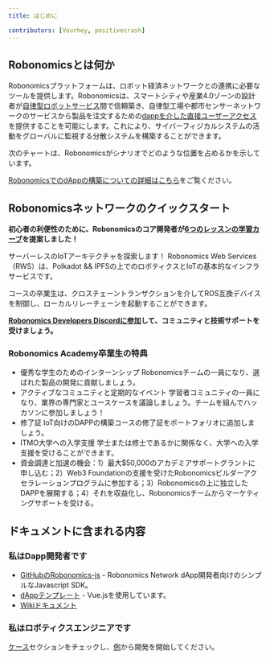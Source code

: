 ```yaml
---
title: はじめに

contributors: [Vourhey, positivecrash]
---
```


## Robonomicsとは何か

Robonomicsプラットフォームは、ロボット経済ネットワークとの連携に必要なツールを提供します。Robonomicsは、スマートシティや産業4.0ゾーンの設計者が[自律型ロボットサービス](/docs/glossary#cyber-physical-system)間で信頼築き、自律型工場や都市センサーネットワークのサービスから製品を注文するための[dappを介した直接ユーザーアクセス](/docs/glossary#dapp)を提供することを可能にします。これにより、サイバーフィジカルシステムの活動をグローバルに監視する分散システムを構築することができます。

次のチャートは、Robonomicsがシナリオでどのような位置を占めるかを示しています。

<robo-wiki-picture src="robonomics_network_basic_scheme.jpg" alt="Robonomics Network scenario" />

<!-- ![Robonomics Chart](../images/robonomics_network_basic_scheme.jpg "Robonomics Network scenario") -->

[RobonomicsでのdAppの構築についての詳細はこちら](https://gateway.pinata.cloud/ipfs/QmNNdLG3vuTsJtZtNByWaDTKRYPcBZSZcsJ1FY6rTYCixQ/Robonomics_keypoint_March_2021.pdf)をご覧ください。

## Robonomicsネットワークのクイックスタート
**初心者の利便性のために、Robonomicsのコア開発者が[6つのレッスンの学習カーブ](/docs/wschool2021-intro/)を提案しました！**

サーバーレスのIoTアーキテクチャを探索します！ Robonomics Web Services（RWS）は、Polkadot && IPFSの上でのロボティクスとIoTの基本的なインフラサービスです。

コースの卒業生は、クロスチェーントランザクションを介してROS互換デバイスを制御し、ローカルリレーチェーンを起動することができます。

**[Robonomics Developers Discordに参加](https://discord.gg/jTxqGeF5Qy)して、コミュニティと技術サポートを受けましょう。**

### Robonomics Academy卒業生の特典
- 優秀な学生のためのインターンシップ   Robonomicsチームの一員になり、選ばれた製品の開発に貢献しましょう。
- アクティブなコミュニティと定期的なイベント   学習者コミュニティの一員になり、業界の専門家とユースケースを議論しましょう。チームを組んでハッカソンに参加しましょう！
- 修了証   IoT向けのDAPPの構築コースの修了証をポートフォリオに追加しましょう。
- ITMO大学への入学支援   学士または修士であるかに関係なく、大学への入学支援を受けることができます。
- 資金調達と加速の機会：1）最大$50,000のアカデミアサポートグラントに申し込む；2）Web3 Foundationの支援を受けたRobonomicsビルダーアクセラレーションプログラムに参加する；3）Robonomicsの上に独立したDAPPを展開する；4）それを収益化し、Robonomicsチームからマーケティングサポートを受ける。


## ドキュメントに含まれる内容

### 私はDapp開発者です

- [GitHubのRobonomics-js](https://github.com/airalab/robonomics-js) - Robonomics Network dApp開発者向けのシンプルなJavascript SDK。
- [dAppテンプレート](https://github.com/airalab/vue-dapp-robonomics-template) - Vue.jsを使用しています。
- [Wikiドキュメント](/docs/robonomics-js/)

### 私はロボティクスエンジニアです

[ケース](/docs/iot-sensors-connectivity/)セクションをチェックし、[例](/docs/agent-development-examples)から開発を開始してください。

